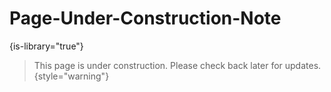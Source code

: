 # Page-Under-Construction-Note

{is-library="true"}

<snippet id="Page-Under-Construction-Note_snippet">



> This page is under construction. Please check back later for updates. {style="warning"}


</snippet>